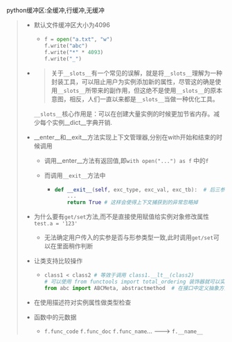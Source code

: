python缓冲区:全缓冲,行缓冲,无缓冲

> * 默认文件缓冲区大小为4096
>
>   * ```python
>     f = open("a.txt", "w")
>     f.write("abc")
>     f.write("*" * 4093)
>     f.write("_")
>     ```
>
> * > 关于`__slots__`有一个常见的误解，就是将`__slots__`理解为一种封装工具，可以阻止用户为实例添加新的属性，尽管这的确是使用`__slots__`所带来的副作用，但这绝不是使用`__slots__`的原本意图，相反，人们一直以来都是`__slots__`当做一种优化工具。
>
>   `__slots__`核心作用是：可以在创建大量实例的时候更加节省内存。减少每个实例_\_dict__字典开销.
>
> * \_\_enter\_\_和\_\_exit\_\_方法实现上下文管理器,分别在with开始和结束的时候调用
>
>   * 调用\_\_enter\_\_方法有返回值,即`with open("...") as f` 中的`f`
>
>   * 而调用`__exit__`方法中
>
>     * ```python
>       def __exit__(self, exc_type, exc_val, exc_tb):  # 后三参数都是与异常相关 exc_type:异常类型, exc_val:异常值, exc_tb:异常栈
>           ...
>           return True # 这样会使得上下文捕获到的异常忽略掉
>       ```
>
> * 为什么要有`get/set`方法,而不是直接使用赋值给实例对象修改属性 `test.a = '123'`
>
>   * 无法确定用户传入的实参是否与形参类型一致,此时调用`get/set`可以在里面稍作判断
>
> * 让类支持比较操作
>
>   * ```python
>     class1 < class2 # 等效于调用 class1.__lt__(class2)
>     # 可以使用 from functools import total_ordering 装饰器就可以实现所有的比较
>     from abc import ABCMeta, abstractmethod  # 在接口中定义抽象方法
>     ```
>
> * 在使用描述符对实例属性做类型检查
>
> * 函数中的元数据
>
>   * `f.func_code` `f.func_doc` `f.func_name`... ---> `f.__name__`